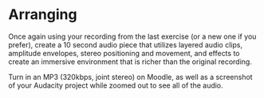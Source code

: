 # Arranging

Once again using your recording from the last exercise (or a new one if you prefer), create a 10 second audio piece that utilizes layered audio clips, amplitude envelopes, stereo positioning and movement, and effects to create an immersive environment that is richer than the original recording.

Turn in an MP3 (320kbps, joint stereo) on Moodle, as well as a screenshot of your Audacity project while zoomed out to see all of the audio.

<!-- If you need to, you can review lecture notes [here](../lectures/05_arranging.md) -->
